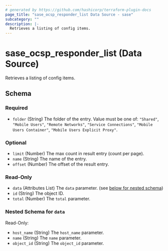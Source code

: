 ```yaml
---
# generated by https://github.com/hashicorp/terraform-plugin-docs
page_title: "sase_ocsp_responder_list Data Source - sase"
subcategory: ""
description: |-
  Retrieves a listing of config items.
---
```


# sase_ocsp_responder_list (Data Source)

Retrieves a listing of config items.



<!-- schema generated by tfplugindocs -->
## Schema

### Required

- `folder` (String) The folder of the entry. Value must be one of: `"Shared"`, `"Mobile Users"`, `"Remote Networks"`, `"Service Connections"`, `"Mobile Users Container"`, `"Mobile Users Explicit Proxy"`.

### Optional

- `limit` (Number) The max count in result entry (count per page).
- `name` (String) The name of the entry.
- `offset` (Number) The offset of the result entry.

### Read-Only

- `data` (Attributes List) The `data` parameter. (see [below for nested schema](#nestedatt--data))
- `id` (String) The object ID.
- `total` (Number) The `total` parameter.

<a id="nestedatt--data"></a>
### Nested Schema for `data`

Read-Only:

- `host_name` (String) The `host_name` parameter.
- `name` (String) The `name` parameter.
- `object_id` (String) The `object_id` parameter.


